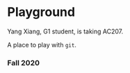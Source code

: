 # Playground

Yang Xiang, G1 student, is taking AC207. 

A place to play with `git`.

### Fall 2020

